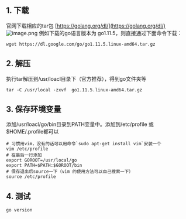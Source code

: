 
## 1. 下载
官网下载相应的tar包 [https://golang.org/dl/](https://golang.org/dl/)
![image.png](https://cdn.nlark.com/yuque/0/2023/png/29475739/1697096603938-5cc81b1d-9cf7-4b41-8f96-299920fccc73.png#averageHue=%23f6f6f6&clientId=u35e0f9b9-6f11-4&from=paste&height=191&id=ucdf8e5ea&originHeight=382&originWidth=695&originalType=binary&ratio=2&rotation=0&showTitle=false&size=146036&status=done&style=none&taskId=u91842240-c8d5-4d92-a1ac-2ceaeee1021&title=&width=347.5)
例如下载的go语言版本为 go1.11.5，则直接通过下面命令下载：
```shell
wget https://dl.google.com/go/go1.11.5.linux-amd64.tar.gz
```
## 2. 解压
执行tar解压到/usr/loacl目录下（官方推荐），得到go文件夹等
```shell
tar -C /usr/local -zxvf  go1.11.5.linux-amd64.tar.gz
```

## 3. 保存环境变量
添加/usr/loacl/go/bin目录到PATH变量中。添加到/etc/profile 或$HOME/.profile都可以
```shell
# 习惯用vim，没有的话可以用命令`sudo apt-get install vim`安装一个
vim /etc/profile
# 在最后一行添加
export GOROOT=/usr/local/go
export PATH=$PATH:$GOROOT/bin
# 保存退出后source一下（vim 的使用方法可以自己搜索一下）
source /etc/profile
```
## 4. 测试
```shell
go version
```
